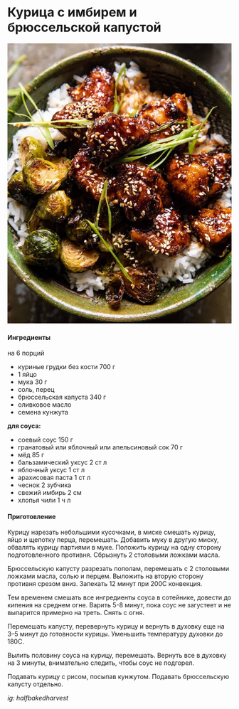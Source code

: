 ﻿---
image: ../pics/chicken-ginger-brussels.jpg
---
# Курица с имбирем и брюссельской капустой

![Курица с имбирем и брюссельской капустой](../pics/chicken-ginger-brussels.jpg)

#### Ингредиенты
на 6 порций

* куриные грудки без кости 700 г
* 1 яйцо
* мука 30 г
* соль, перец
* брюссельская капуста 340 г
* оливковое масло
* семена кунжута

**для соуса:**
* соевый соус 150 г
* гранатовый или яблочный или апельсиновый сок 70 г
* мёд 85 г
* бальзамический уксус 2 ст л
* яблочный уксус 1 ст л
* арахисовая паста 1 ст л
* чеснок 2 зубчика
* свежий имбирь 2 см
* хлопья чили 1 ч л

#### Приготовление

Курицу нарезать небольшими кусочками, в миске смешать курицу, яйцо и щепотку перца, перемешать. Добавить муку в другую миску, обвалять курицу партиями в муке. Положить курицу на одну сторону подготовленного противня. Сбрызнуть 2 столовыми ложками масла.

Брюссельскую капусту разрезать пополам, перемешать с 2 столовыми ложками масла, солью и перцем. Выложить на вторую сторону противня срезом вниз. Запекать 12 минут при 200С конвекция. 

Тем временем смешать все ингредиенты соуса в сотейнике, довести до кипения на среднем огне. Варить 5-8 минут, пока соус не загустеет и не выпарится примерно на треть. Снять с огня.

Перемешать капусту, перевернуть курицу и вернуть в духовку еще на 3–5 минут до готовности курицы. Уменьшить температуру духовки до 180С.

Вылить половину соуса на курицу, перемешать. Вернуть все в духовку на 3 минуты, внимательно следить, чтобы соус не подгорел.

Подавать курицу с рисом, посыпав кунжутом. Подавать брюссельскую капусту отдельно.

*ig: halfbakedharvest*